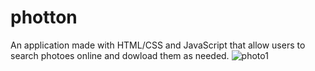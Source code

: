 # photton
An application made with HTML/CSS and JavaScript that allow users to search photoes online and dowload them as needed. 
![photo1](https://user-images.githubusercontent.com/83102811/183741178-d8624ee1-1320-4aba-9c1e-f491ecd382c1.png)
